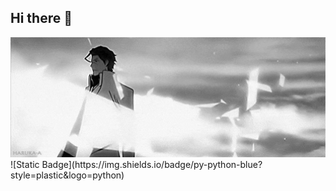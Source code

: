 ## Hi there 👋

<img src="https://github.com/cylean/cylean/blob/main/Aizen.gif" alt="The unlimited" width="800">
![Static Badge](https://img.shields.io/badge/py-python-blue?style=plastic&logo=python)
